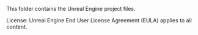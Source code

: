 This folder contains the Unreal Engine project files.

License: Unreal Engine End User License Agreement (EULA) applies to all content.
